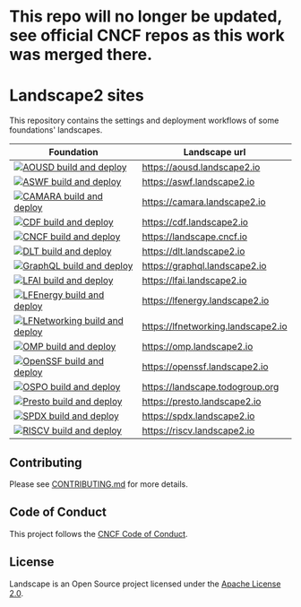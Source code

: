 # This repo will no longer be updated, see official CNCF repos as this work was merged there.

# Landscape2 sites

This repository contains the settings and deployment workflows of some foundations' landscapes.

| Foundation                                                                                                                                                                                                                                           | Landscape url                        |
| ---------------------------------------------------------------------------------------------------------------------------------------------------------------------------------------------------------------------------------------------------- | ------------------------------------ |
| [![AOUSD build and deploy](https://github.com/cncf/landscape2-sites/actions/workflows/aousd-build-and-deploy.yml/badge.svg?branch=main)](https://github.com/cncf/landscape2-sites/actions/workflows/aousd-build-and-deploy.yml)                      | <https://aousd.landscape2.io>        |
| [![ASWF build and deploy](https://github.com/cncf/landscape2-sites/actions/workflows/aswf-build-and-deploy.yml/badge.svg?branch=main)](https://github.com/cncf/landscape2-sites/actions/workflows/aswf-build-and-deploy.yml)                         | <https://aswf.landscape2.io>         |
| [![CAMARA build and deploy](https://github.com/cncf/landscape2-sites/actions/workflows/camara-build-and-deploy.yml/badge.svg?branch=main)](https://github.com/cncf/landscape2-sites/actions/workflows/camara-build-and-deploy.yml)                   | <https://camara.landscape2.io>       |
| [![CDF build and deploy](https://github.com/cncf/landscape2-sites/actions/workflows/cdf-build-and-deploy.yml/badge.svg?branch=main)](https://github.com/cncf/landscape2-sites/actions/workflows/cdf-build-and-deploy.yml)                            | <https://cdf.landscape2.io>          |
| [![CNCF build and deploy](https://github.com/cncf/landscape2-sites/actions/workflows/cncf-build-and-deploy.yml/badge.svg?branch=main)](https://github.com/cncf/landscape2-sites/actions/workflows/cncf-build-and-deploy.yml)                         | <https://landscape.cncf.io>          |
| [![DLT build and deploy](https://github.com/cncf/landscape2-sites/actions/workflows/dlt-build-and-deploy.yml/badge.svg?branch=main)](https://github.com/cncf/landscape2-sites/actions/workflows/dlt-build-and-deploy.yml)                            | <https://dlt.landscape2.io>          |
| [![GraphQL build and deploy](https://github.com/cncf/landscape2-sites/actions/workflows/graphql-build-and-deploy.yml/badge.svg?branch=main)](https://github.com/cncf/landscape2-sites/actions/workflows/graphql-build-and-deploy.yml)                | <https://graphql.landscape2.io>      |
| [![LFAI build and deploy](https://github.com/cncf/landscape2-sites/actions/workflows/lfai-build-and-deploy.yml/badge.svg?branch=main)](https://github.com/cncf/landscape2-sites/actions/workflows/lfai-build-and-deploy.yml)                         | <https://lfai.landscape2.io>         |
| [![LFEnergy build and deploy](https://github.com/cncf/landscape2-sites/actions/workflows/lfenergy-build-and-deploy.yml/badge.svg?branch=main)](https://github.com/cncf/landscape2-sites/actions/workflows/lfenergy-build-and-deploy.yml)             | <https://lfenergy.landscape2.io>     |
| [![LFNetworking build and deploy](https://github.com/cncf/landscape2-sites/actions/workflows/lfnetworking-build-and-deploy.yml/badge.svg?branch=main)](https://github.com/cncf/landscape2-sites/actions/workflows/lfnetworking-build-and-deploy.yml) | <https://lfnetworking.landscape2.io> |
| [![OMP build and deploy](https://github.com/cncf/landscape2-sites/actions/workflows/omp-build-and-deploy.yml/badge.svg?branch=main)](https://github.com/cncf/landscape2-sites/actions/workflows/omp-build-and-deploy.yml)                            | <https://omp.landscape2.io>          |
| [![OpenSSF build and deploy](https://github.com/cncf/landscape2-sites/actions/workflows/openssf-build-and-deploy.yml/badge.svg?branch=main)](https://github.com/cncf/landscape2-sites/actions/workflows/openssf-build-and-deploy.yml)                | <https://openssf.landscape2.io>      |
| [![OSPO build and deploy](https://github.com/cncf/landscape2-sites/actions/workflows/ospo-build-and-deploy.yml/badge.svg?branch=main)](https://github.com/cncf/landscape2-sites/actions/workflows/ospo-build-and-deploy.yml)                         | <https://landscape.todogroup.org>    |
| [![Presto build and deploy](https://github.com/cncf/landscape2-sites/actions/workflows/presto-build-and-deploy.yml/badge.svg?branch=main)](https://github.com/cncf/landscape2-sites/actions/workflows/presto-build-and-deploy.yml)                   | <https://presto.landscape2.io>       |
| [![SPDX build and deploy](https://github.com/cncf/landscape2-sites/actions/workflows/spdx-build-and-deploy.yml/badge.svg?branch=main)](https://github.com/cncf/landscape2-sites/actions/workflows/spdx-build-and-deploy.yml)                         | <https://spdx.landscape2.io>         |
| [![RISCV build and deploy](https://github.com/cncf/landscape2-sites/actions/workflows/riscv-build-and-deploy.yml/badge.svg?branch=main)](https://github.com/cncf/landscape2-sites/actions/workflows/riscv-build-and-deploy.yml)                      | <https://riscv.landscape2.io>        |

## Contributing

Please see [CONTRIBUTING.md](./CONTRIBUTING.md) for more details.

## Code of Conduct

This project follows the [CNCF Code of Conduct](https://github.com/cncf/foundation/blob/master/code-of-conduct.md).

## License

Landscape is an Open Source project licensed under the [Apache License 2.0](https://www.apache.org/licenses/LICENSE-2.0).
